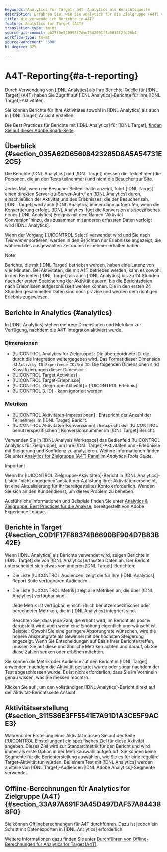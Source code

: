 ```yaml
---
keywords: Analytics für Target; a4t; Analytics als Berichtsquelle
description: Erfahren Sie, wie Sie Analytics für die Zielgruppe (A4T) verwenden. A4T bietet Zugriff auf Analytics-Berichte für Aktivitäten der Zielgruppe, die Analytics-Metriken und Audiencen-Segmente verwenden.
title: Wie verwende ich Berichte in A4T?
feature: Analytics for Target (A4T)
translation-type: tm+mt
source-git-commit: bb27f6e540998f7dbe7642551f7a5013f2fd25b4
workflow-type: tm+mt
source-wordcount: '688'
ht-degree: 32%

---
```



# A4T-Reporting{#a-t-reporting}

Durch Verwendung von [!DNL Analytics] als Ihre Berichte-Quelle für [!DNL Target] (A4T) haben Sie Zugriff auf [!DNL Analytics]-Berichte für Ihre [!DNL Target]-Aktivitäten.

Sie können Berichte für Ihre Aktivitäten sowohl in [!DNL Analytics] als auch in [!DNL Target] Ansicht erstellen.

Die Best Practices für Berichte mit [!DNL Analytics] für [!DNL Target], [finden Sie auf dieser Adobe Spark-Seite](https://spark.adobe.com/page/Lo3Spm4oBOvwF/).

## Überblick {#section_035A62D65608423285D8A5A54731E2C5}

Die Berichte [!DNL Analytics] und [!DNL Target] messen die Teilnehmer (die Personen, die an den Tests teilnehmen) und nicht die Besucher zur Site.

Jedes Mal, wenn ein Besucher Seiteninhalte anzeigt, führt [!DNL Target] einen direkten Server-zu-Server-Aufruf an [!DNL Analytics] durch, einschließlich der Aktivität und des Erlebnisses, die der Besucher sah. [!DNL Target] wird auch  [!DNL Analytics] immer dann aufgerufen, wenn die Konvertierung erfolgt. [!DNL Analytics] fügt die Konversion als spezifisches neues  [!DNL Analytics] Ereignis mit dem Namen &quot;Aktivität Conversion&quot;hinzu, das zusammen mit anderen erfassten Daten verfolgt wird  [!DNL Analytics].

Wenn der Vorgang [!UICONTROL Select] verwendet wird und Sie nach *Teilnehmer* sortieren, werden in den Berichten nur Erlebnisse angezeigt, die während des ausgewählten Zeitraums Teilnehmer erhalten haben.

>[!NOTE]
>
>Berichte, die mit [!DNL Target] betrieben werden, haben eine Latenz von vier Minuten. Bei Aktivitäten, die mit A4T betrieben werden, kann es sowohl in den Berichten [!DNL Target] als auch [!DNL Analytics] bis zu 24 Stunden nach der ersten Speicherung der Aktivität dauern, bis die Berichtsdaten nach Erlebnissen aufgeschlüsselt werden können. Die in den ersten 24 Stunden gesammelten Daten sind noch präzise und werden dem richtigen Erlebnis zugewiesen.

## Berichte in Analytics   {#analytics}

In [!DNL Analytics] stehen mehrere Dimensionen und Metriken zur Verfügung, nachdem die A4T-Integration aktiviert wurde.

### Dimensionen

* [!UICONTROL Analytics für Zielgruppe] : Die übergeordnete ID, die durch die Integration weitergegeben wird. Das Format dieser Dimension ist `Activity ID:Experience ID:3rd ID`. Die folgenden Dimensionen sind Klassifizierungen dieser Dimension.
* [!UICONTROL Target Activities]
* [!UICONTROL Target-Erlebnisse]
* [!UICONTROL Zielgruppe Aktivität] >  [!UICONTROL Erlebnis]
* [!UICONTROL 3. ID]  - kann ignoriert werden

### Metriken

* [!UICONTROL Aktivitäten-Impressionen] : Entspricht der   Anzahl der Teilnehmer im  [!DNL Target] Bericht.
* [!UICONTROL Aktivitäten-Konversionen] : Entspricht der  [!UICONTROL benutzerspezifischen ] Konversionsnummer im  [!DNL Target] Bericht.

Verwenden Sie in [!DNL Analysis Workspace] das Bedienfeld [!UICONTROL Analytics für Zielgruppe], um Ihre [!DNL Target]-Aktivitäten und -Erlebnisse mit Steigerung und Konfidenz zu analysieren. Weitere Informationen finden Sie unter [Analytics for Zielgruppe (A4T) Panel](https://experienceleague.adobe.com/docs/analytics/analyze/analysis-workspace/panels/a4t-panel.html) im *Analytics Tools Guide*.

>[!IMPORTANT]
>
>Wenn Ihr [!UICONTROL Zielgruppe-Aktivitäten]-Bericht in [!DNL Analytics]-Listen &quot;nicht angegeben&quot;anstatt der Auflistung Ihrer Aktivitäten erscheint, ist eine Aktualisierung für Ihr bereitgestelltes Konto erforderlich. Wenden Sie sich an den Kundendienst, um dieses Problem zu beheben.

Ausführliche Informationen und Beispiele finden Sie unter [Analytics &amp; Zielgruppe: Best Practices für die Analyse](https://spark.adobe.com/page/Lo3Spm4oBOvwF/), bereitgestellt von Adobe Experience League.

## Berichte in Target   {#section_C0D1F17F88374B6690BF904D7B83B42E}

Wenn [!DNL Analytics] als Berichte verwendet wird, zeigen Berichte in [!DNL Target] die von [!DNL Analytics] erfassten Daten an. Der Bericht unterscheidet sich etwas von anderen [!DNL Target]-Berichten:

* Die Liste [!UICONTROL Audiencen] zeigt die für Ihre [!DNL Analytics] Report Suite verfügbaren Audiencen.
* Die Liste [!UICONTROL Metrik] zeigt alle Metriken an, die über [!DNL Analytics] verfügbar sind.

   Jede Metrik ist verfügbar, einschließlich benutzerspezifischer oder berechneter Metriken, die in [!DNL Analytics] integriert sind.

   Beachten Sie, dass jede Zahl, die erhöht wird, im Bericht als positiv dargestellt wird, auch wenn eine Erhöhung eigentlich unerwünscht ist. Beispiel: Obwohl Sie eine geringere Absprungrate wünschen, wird die höhere Absprungrate als Gewinner mit der höchsten Steigerung angezeigt. Wenn Sie Entscheidungen auf Basis Ihrer Berichte treffen, müssen Sie auf diese und ähnliche Metriken achten und darauf, ob Sie diese Zahlen senken oder erhöhen möchten.

Sie können die Metrik oder Audience auf den Bericht in [!DNL Target] anwenden, nachdem die Aktivität gestartet wurde oder sogar nachdem der Test abgeschlossen wurde. Es ist nicht erforderlich, dass Sie im Vorhinein genau wissen, was Sie messen möchten.

Klicken Sie auf , um den vollständigen [!DNL Analytics]-Bericht direkt auf der Aktivität-Berichtsseite Ansicht.

## Aktivitätserstellung {#section_311586E3FF5541E7A91D1A3CE5F9ACE3}

Während der Erstellung einer Aktivität müssen Sie auf der Seite [!UICONTROL Einstellungen] ein spezifisches Ziel für diese Aktivität angeben. Dieses Ziel wird zur Standardmetrik für den Bericht und wird immer als erste Option in der Metrikauswahl aufgeführt. Sie können keine Segmente für die Berichterstellung auswählen, wie Sie es für eine reguläre Target-Aktivität tun würden. Bei einem Test mit [!DNL Analytics] werden anstelle von [!DNL Target]-Audiencen [!DNL Adobe Analytics]-Segmente verwendet.

## Offline-Berechnungen für Analytics for Zielgruppe (A4T) {#section_33A97A691F3A45D497DAF57A844388F0}

Sie können Offlineberechnungen für A4T durchführen. Dazu ist jedoch ein Schritt mit Datenexporten in [!DNL Analytics] erforderlich.

Weitere Informationen dazu finden Sie unter [Durchführen von Offline-Berechnungen für Analytics for Target (A4T)](/help/c-reports/conversion-rate.md#concept_0D0002A1EBDF420E9C50E2A46F36629B).
